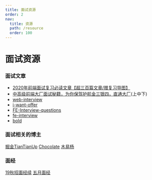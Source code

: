 ```yaml
---
title: 面试资源
order: 2
nav:
  title: 资源
  path: /resource
  order: 100
---
```


# 面试资源

### 面试文章
- [2020年前端面试复习必读文章【超三百篇文章/赠复习导图】](https://juejin.im/post/6844904116339261447)
- [中高级前端大厂面试秘籍，为你保驾护航金三银四，直通大厂](https://juejin.im/post/6844903776512393224)(上中下)
- [web-interview](https://github.com/search?q=web-interview)
- [i-want-offer](https://github.com/search?q=i-want-offer&type=users)
- [FE-Interview-questions](https://github.com/search?q=FE-Interview-questions)
- [fe-interview](https://github.com/haizlin/fe-interview)
- [bold](https://github.com/forthealllight/blog)

### 面试相关的博主
[掘金TianTianUp](https://juejin.im/user/2348212569517645/posts)
[Chocolate](https://github.com/Chocolate1999/Front-end-learning-to-organize-notes/)
[木易杨](https://github.com/yygmind/blog)

### 面经
[19秋招面经](https://juejin.im/post/6844903657088122887)[续](https://juejin.im/post/6844903687752515597)
[五月面经](https://juejin.im/post/6844904184135811086)